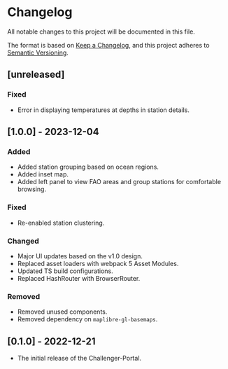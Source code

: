 # Changelog

All notable changes to this project will be documented in this file.

The format is based on [Keep a Changelog](https://keepachangelog.com/en/1.0.0/),
and this project adheres to [Semantic Versioning](https://semver.org/spec/v2.0.0.html).

## [unreleased]

### Fixed

- Error in displaying temperatures at depths in station details.

## [1.0.0] - 2023-12-04

### Added

- Added station grouping based on ocean regions.
- Added inset map.
- Added left panel to view FAO areas and group stations for comfortable browsing.

### Fixed

- Re-enabled station clustering.

### Changed

- Major UI updates based on the v1.0 design.
- Replaced asset loaders with webpack 5 Asset Modules.
- Updated TS build configurations.
- Replaced HashRouter with BrowserRouter.

### Removed

- Removed unused components.
- Removed dependency on `maplibre-gl-basemaps`.

## [0.1.0] - 2022-12-21

- The initial release of the Challenger-Portal.

